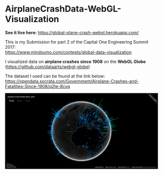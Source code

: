 # AirplaneCrashData-WebGL-Visualization
**See it live here:** https://global-plane-crash-webgl.herokuapp.com/

This is my Submission for part 2 of the Capital One Engineering Summit 2017:   
https://www.mindsumo.com/contests/global-data-visualization
                               
I visualized data on **airplane crashes since 1908** on the **WebGL Globe** (https://github.com/dataarts/webgl-globe)

The dataset I used can be found at the link below:   
https://opendata.socrata.com/Government/Airplane-Crashes-and-Fatalities-Since-1908/q2te-8cvq

![Alt text](/sample.PNG "Screenshot")


